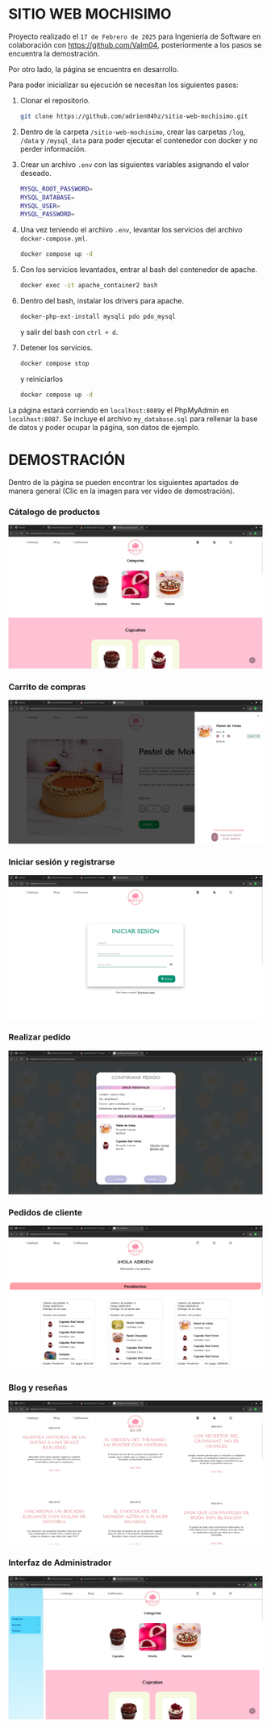 # SITIO WEB MOCHISIMO

Proyecto realizado el `17 de Febrero de 2025` para Ingeniería de Software en colaboración con https://github.com/Valm04, posteriormente a los pasos se encuentra la demostración.

Por otro lado, la página se encuentra en desarrollo.

Para poder inicializar su ejecución se necesitan los siguientes pasos:

1. Clonar el repositorio.

    ```bash
    git clone https://github.com/adrien04hz/sitio-web-mochisimo.git    
    ```

2. Dentro de la carpeta `/sitio-web-mochisimo`, crear las carpetas `/log`, `/data` y `/mysql_data` para poder ejecutar el contenedor con docker y no perder información.

3. Crear un archivo `.env` con las siguientes variables asignando el valor deseado.

    ```bash
    MYSQL_ROOT_PASSWORD=
    MYSQL_DATABASE=
    MYSQL_USER=
    MYSQL_PASSWORD=
    ```

4. Una vez teniendo el archivo `.env`, levantar los servicios del archivo `docker-compose.yml`.

    ```bash
    docker compose up -d
    ```

5. Con los servicios levantados, entrar al bash del contenedor de apache.

    ```bash
    docker exec -it apache_container2 bash
    ```

6. Dentro del bash, instalar los drivers para apache.

    ```bash
    docker-php-ext-install mysqli pdo pdo_mysql
    ```

    y salir del bash con `ctrl + d`.

7. Detener los servicios.

    ```bash
    docker compose stop
    ```

    y reiniciarlos

    ```bash
    docker compose up -d
    ```

La página estará corriendo en `localhost:8089`y el PhpMyAdmin en `localhost:8087`. Se incluye el archivo `my_database.sql` para rellenar la base de datos y poder ocupar la página, son datos de ejemplo.

# DEMOSTRACIÓN

Dentro de la página se pueden encontrar los siguientes apartados de manera general (Clic en la imagen para ver video de demostración).

### Cátalogo de productos
[![Ver demo](./public/Images/Catalogo1.png)](./public/Video/Catalogo_mochisimo.mp4)

### Carrito de compras
[![Ver demo](./public/Images/Carrito1.png)](./public/Video/Carrito_mochisimo.mp4)

### Iniciar sesión y registrarse
[![Ver demo](./public/Images/IniciarSesion.png)](./public/Video/log_sign_mochisimo.mp4)

### Realizar pedido
[![Ver demo](./public/Images/pedidoConfirmar.png)](./public/Video/realizar_pedido.mp4)

### Pedidos de cliente
[![Ver demo](./public/Images/MisPedidos.png)](./public/Video/mis_pedidos.mp4)

### Blog y reseñas
[![Ver demo](./public/Images/Blog.png)](./public/Video/rese_blog_mochisimo.mp4)

### Interfaz de Administrador
[![Ver demo](./public/Images/interfazAdmin.png)](./public/Video/admin_mochisimo.mp4)
